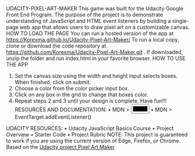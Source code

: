 UDACITY-PIXEL-ART-MAKER
This game was built for the Udacity Google Front End Program. The purpose of the project is to demonstrate understanding of JavaScript and HTML event listeners by building a single-page web app that allows users to draw pixel art on a customizable canvas.
HOW TO LOAD THE PAGE
You can run a hosted version of the app at https://Korexma.github.io/Udacity-Pixel-Art-Maker/
To run a local copy, clone or download the code repository at https://github.com/Korexma/Udacity-Pixel-Art-Maker.git . If downloaded, unzip the folder and run index.html in your favorite browser.
HOW TO USE THE APP
1.	Set the canvas size using the width and height input selects boxes. When finished, click on submit.
2.	Choose a color from the color picker input box.
3.	Click on any box in the grid to change that boxes color.
4.	Repeat steps 2 and 3 until your design is complete.
Have fun!!!
RESOURCES AND DOCUMENTATION:
•	MDN > <input type="color">
•	MDN > EventTarget.addEventListener()

UDACITY RESOURCES:
•	Udacity JavaScript Basics Course
•	Project Overview
•	Starter Code
•	Project Rubric
NOTE: This project is guaranteed to work if you are using the current version of Edge, Firefox, or Chrome.
Based on the [Udacity project Pixel Art Maker](https://github.com/udacity/project-pixel-art-maker-starter)
